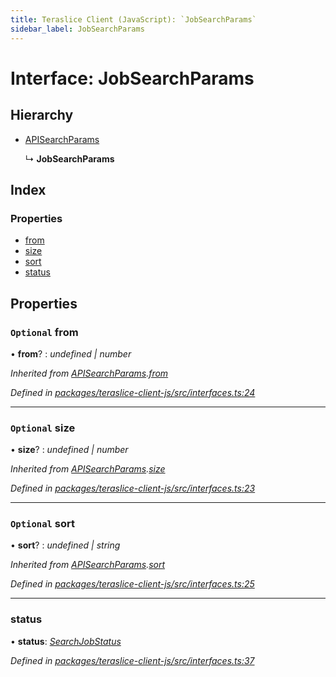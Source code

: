 ```yaml
---
title: Teraslice Client (JavaScript): `JobSearchParams`
sidebar_label: JobSearchParams
---
```


# Interface: JobSearchParams

## Hierarchy

* [APISearchParams](apisearchparams.md)

  ↳ **JobSearchParams**

## Index

### Properties

* [from](jobsearchparams.md#optional-from)
* [size](jobsearchparams.md#optional-size)
* [sort](jobsearchparams.md#optional-sort)
* [status](jobsearchparams.md#status)

## Properties

### `Optional` from

• **from**? : *undefined | number*

*Inherited from [APISearchParams](apisearchparams.md).[from](apisearchparams.md#optional-from)*

*Defined in [packages/teraslice-client-js/src/interfaces.ts:24](https://github.com/terascope/teraslice/blob/653cf7530/packages/teraslice-client-js/src/interfaces.ts#L24)*

___

### `Optional` size

• **size**? : *undefined | number*

*Inherited from [APISearchParams](apisearchparams.md).[size](apisearchparams.md#optional-size)*

*Defined in [packages/teraslice-client-js/src/interfaces.ts:23](https://github.com/terascope/teraslice/blob/653cf7530/packages/teraslice-client-js/src/interfaces.ts#L23)*

___

### `Optional` sort

• **sort**? : *undefined | string*

*Inherited from [APISearchParams](apisearchparams.md).[sort](apisearchparams.md#optional-sort)*

*Defined in [packages/teraslice-client-js/src/interfaces.ts:25](https://github.com/terascope/teraslice/blob/653cf7530/packages/teraslice-client-js/src/interfaces.ts#L25)*

___

###  status

• **status**: *[SearchJobStatus](../overview.md#searchjobstatus)*

*Defined in [packages/teraslice-client-js/src/interfaces.ts:37](https://github.com/terascope/teraslice/blob/653cf7530/packages/teraslice-client-js/src/interfaces.ts#L37)*
